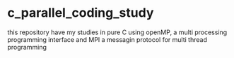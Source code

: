 # c_parallel_coding_study
this repository have my studies in pure C using openMP, a multi processing programming interface and MPI a messagin protocol for multi thread programming
